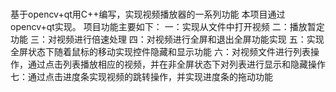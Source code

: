 # 
基于opencv+qt用C++编写，实现视频播放器的一系列功能
本项目通过opencv+qt实现。
项目功能主要如下：
一：实现从文件中打开视频
二：播放暂定功能
三：对视频进行倍速处理
四：对视频进行全屏和退出全屏功能实现
五：实现全屏状态下随着鼠标的移动实现控件隐藏和显示功能
六：对视频文件进行列表操作，通过点击列表播放相应的视频，并在非全屏状态下对列表进行显示和隐藏操作
七：通过点击进度条实现视频的跳转操作，并实现进度条的拖动功能





